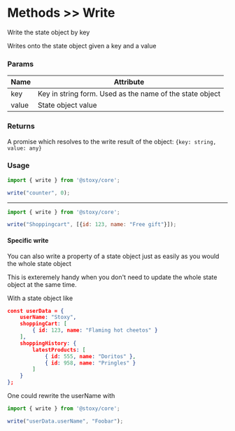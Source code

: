 # Methods >> Write

Write the state object by key

Writes onto the state object given a key and a value

### Params

| Name  | Attribute                                                |
| ----- | -------------------------------------------------------- |
| key   | Key in string form. Used as the name of the state object |
| value | State object value                                       |


### Returns

A promise which resolves to the write result of the object: `{key: string, value: any}`

### Usage

```js copy
import { write } from '@stoxy/core';

write("counter", 0);
```

---

```js copy
import { write } from '@stoxy/core';

write("Shoppingcart", [{id: 123, name: "Free gift"}]);
```

#### Specific write

You can also write a property of a state object just as easily as you would the whole state object

This is exteremely handy when you don't need to update the whole state object at the same time.

With a state object like

```json copy
const userData = {
    userName: "Stoxy",
    shoppingCart: [
        { id: 123, name: "Flaming hot cheetos" }
    ],
    shoppingHistory: {
        latestProducts: [
            { id: 555, name: "Doritos" },
            { id: 958, name: "Pringles" }
        ]
    }
};
```

One could rewrite the userName with


```js copy
import { write } from '@stoxy/core';

write("userData.userName", "Foobar");
```
